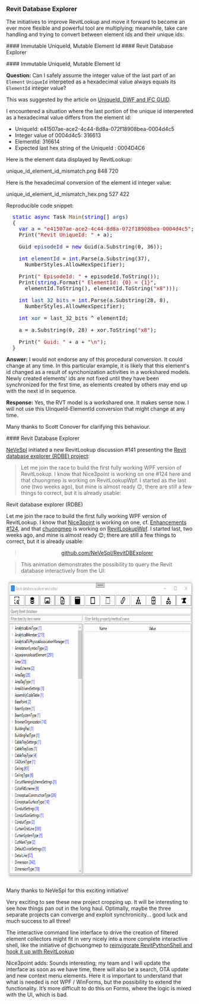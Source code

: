 <head>
<meta http-equiv="Content-Type" content="text/html; charset=utf-8">
<link rel="stylesheet" type="text/css" href="bc.css">
<script src="https://cdn.rawgit.com/google/code-prettify/master/loader/run_prettify.js" type="text/javascript"></script>
</head>

<!---

- Revit database explorer RDBE
  https://github.com/jeremytammik/RevitLookup/discussions/141

- uniqueid and element id
  https://autodesk.slack.com/archives/C0SR6NAP8/p1657894007833539
  I would not endorse any of this procedural conversion.  It could change at any time.    In this particular example, it is likely this Element's id changed as a result of synchonization activities in a workshared models.  Newly created elements' ids are not fixed until they have been synchronized for the first time, as elements created by others may end up with the next id in sequence.

twitter:

 the #RevitAPI @AutodeskForge @AutodeskRevit #bim #DynamoBim #ForgeDevCon https://autode.sk/detailcomponent


&ndash; 
...

linkedin:


#bim #DynamoBim #ForgeDevCon #Revit #API #IFC #SDK #AI #VisualStudio #Autodesk #AEC #adsk

the [Revit API discussion forum](http://forums.autodesk.com/t5/revit-api-forum/bd-p/160) thread

<center>
<img src="img/" alt="" title="" width="600" height=""/>
<p style="font-size: 80%; font-style:italic"></p>
</center>

<pre class="code">
</pre>

-->

### Revit Database Explorer

The initiatives to improve RevitLookup and move it forward to become an ever more flexible and powerful tool are multiplying;
meanwhile, take care handling and trying to convert between element ids and their unique ids:

####<a name="2"></a> Immutable UniqueId, Mutable Element Id
####<a name="3"></a> Revit Database Explorer


####<a name="2"></a> Immutable UniqueId, Mutable Element Id 

**Question:** Can I safely assume the integer value of the last part of an `Element` `UniqueId` interpeted as a hexadecimal value always equals its `ElementId` integer value?

This was suggested by the article
on [UniqueId, DWF and IFC GUID](https://thebuildingcoder.typepad.com/blog/2009/02/uniqueid-dwf-and-ifc-guid.html).

I encountered a situation where the last portion of the unique id interpereted as a hexadecimal value differs from the element id:

- UniqueId: e41507ae-ace2-4c44-8d8a-072f18908bea-0004d4c5
- Integer value of 0004d4c5: 316613
- ElementId: 316614
- Expected last hex string of the UniqueId : 0004D4C6

Here is the element data displayed by RevitLookup:

unique_id_element_id_mismatch.png 848 720

Here is the hexadecimal conversion of the element id integer value:

unique_id_element_id_mismatch_hex.png 527 422

Reproducible code snippet:

<pre class="code">
&nbsp;&nbsp;<span style="color:blue;">static</span>&nbsp;<span style="color:blue;">async</span>&nbsp;Task&nbsp;<span style="color:#74531f;">Main</span>(<span style="color:blue;">string</span>[]&nbsp;<span style="color:#1f377f;">args</span>)
&nbsp;&nbsp;{
&nbsp;&nbsp;&nbsp;&nbsp;<span style="color:blue;">var</span>&nbsp;<span style="color:#1f377f;">a</span>&nbsp;=&nbsp;<span style="color:#a31515;">&quot;e41507ae-ace2-4c44-8d8a-072f18908bea-0004d4c5&quot;</span>;
&nbsp;&nbsp;&nbsp;&nbsp;Print(<span style="color:#a31515;">&quot;Revit&nbsp;UniqueId:&nbsp;&quot;</span>&nbsp;+&nbsp;a);
 
&nbsp;&nbsp;&nbsp;&nbsp;Guid&nbsp;<span style="color:#1f377f;">episodeId</span>&nbsp;=&nbsp;<span style="color:blue;">new</span>&nbsp;Guid(a.Substring(0,&nbsp;36));
 
&nbsp;&nbsp;&nbsp;&nbsp;<span style="color:blue;">int</span>&nbsp;<span style="color:#1f377f;">elementId</span>&nbsp;=&nbsp;<span style="color:blue;">int</span>.Parse(a.Substring(37),
&nbsp;&nbsp;&nbsp;&nbsp;&nbsp;&nbsp;NumberStyles.AllowHexSpecifier);
 
&nbsp;&nbsp;&nbsp;&nbsp;Print(<span style="color:#a31515;">&quot;&nbsp;EpisodeId:&nbsp;&quot;</span>&nbsp;+&nbsp;episodeId.ToString());
&nbsp;&nbsp;&nbsp;&nbsp;Print(<span style="color:blue;">string</span>.Format(<span style="color:#a31515;">&quot;&nbsp;ElementId:&nbsp;{0}&nbsp;=&nbsp;{1}&quot;</span>,
&nbsp;&nbsp;&nbsp;&nbsp;&nbsp;&nbsp;elementId.ToString(),&nbsp;elementId.ToString(<span style="color:#a31515;">&quot;x8&quot;</span>)));
 
&nbsp;&nbsp;&nbsp;&nbsp;<span style="color:blue;">int</span>&nbsp;<span style="color:#1f377f;">last_32_bits</span>&nbsp;=&nbsp;<span style="color:blue;">int</span>.Parse(a.Substring(28,&nbsp;8),
&nbsp;&nbsp;&nbsp;&nbsp;&nbsp;&nbsp;NumberStyles.AllowHexSpecifier);
 
&nbsp;&nbsp;&nbsp;&nbsp;<span style="color:blue;">int</span>&nbsp;<span style="color:#1f377f;">xor</span>&nbsp;=&nbsp;last_32_bits&nbsp;^&nbsp;elementId;
 
&nbsp;&nbsp;&nbsp;&nbsp;a&nbsp;=&nbsp;a.Substring(0,&nbsp;28)&nbsp;+&nbsp;xor.ToString(<span style="color:#a31515;">&quot;x8&quot;</span>);
 
&nbsp;&nbsp;&nbsp;&nbsp;Print(<span style="color:#a31515;">&quot;&nbsp;Guid:&nbsp;&quot;</span>&nbsp;+&nbsp;a&nbsp;+&nbsp;<span style="color:#a31515;">&quot;\n&quot;</span>);
&nbsp;&nbsp;}
</pre>

**Answer:** I would not endorse any of this procedural conversion.
It could change at any time.
In this particular example, it is likely that this element's id changed as a result of synchonization activities in a workshared models.
Newly created elements' ids are not fixed until they have been synchronized for the first time, as elements created by others may end up with the next id in sequence.

**Response:** Yes, the RVT model is a workshared one.
It makes sense now.
I will not use this UinqueId-ElementId conversion that might change at any time.

Many thanks to Scott Conover for clarifying this behaviour.

####<a name="3"></a> Revit Database Explorer

[NeVeSpl](https://github.com/NeVeSpl) initiated a new RevitLookup discussion #141 presenting
the [Revit database explorer (RDBE) project](https://github.com/jeremytammik/RevitLookup/discussions/141):

> Let me join the race to build the first fully working WPF version of RevitLookup.
I know that Nice3point is working on one #124 here and that chuongmep is working on RevitLookupWpf. I started as the last one (two weeks ago), but mine is almost ready 😊, there are still a few things to correct, but it is already usable:

Revit database explorer (RDBE)

Let me join the race to build the first fully working WPF version of RevitLookup.
I know that [Nice3point](https://github.com/Nice3point) is working on one,
cf. [Enhancements #124](https://github.com/jeremytammik/RevitLookup/discussions/124),
and that [chuongmep](https://github.com/chuongmep) is working
on [RevitLookupWpf](https://github.com/weianweigan/RevitLookupWpf).
I started last, two weeks ago, and mine is almost ready 😊; there are still a few things to correct, but it is already usable:

> <p style="text-align:center"><a href="https://github.com/NeVeSpl/RevitDBExplorer">github.com/NeVeSpl/RevitDBExplorer</a></p>

> This animation demonstrates the possibility to query the Revit database interactively from the UI:

<center>
<img src="img/rdbe_ui_query.gif" alt="Revit Database Explorer query UI" title="Revit Database Explorer query UI" width="800" height="811"/> <!-- 800 x 811 -->
</center>

Many thanks to NeVeSpl for this exciting initiative!

Very exciting to see these new project cropping up.
It will be interesting to see how things pan out in the long haul.
Optimally, maybe the three separate projects can converge and exploit synchronicity... good luck and much success to all three!

The interactive command line interface to drive the creation of filtered element collectors might fit in very nicely into a more complete interactive shell, like the initiative of @chuongmep
to [reinvigorate RevitPythonShell and hook it up with RevitLookup](https://thebuildingcoder.typepad.com/blog/2022/07/mep-api-intro-and-revitpythonshell-lookup-nuptials.html#3)

Nice3point adds: Sounds interesting; my team and I will update the interface as soon as we have time, there will also be a search, OTA update and new context menu elements. Here it is important to understand that what is needed is not WPF / WinForms, but the possibility to extend the functionality. It’s more difficult to do this on Forms, where the logic is mixed with the UI, which is bad.

